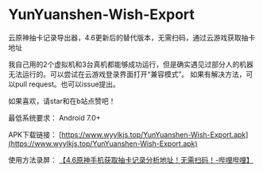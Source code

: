 # YunYuanshen-Wish-Export
云原神抽卡记录导出器，4.6更新后的替代版本，无需扫码，通过云游戏获取抽卡地址

我自己用的2个虚拟机和3台真机都能够成功运行，但是确实遇见过部分人的机器无法运行的。可以尝试在云游戏登录界面打开“兼容模式”。
如果有解决方法，可以pull request。也可以issue提出。

如果喜欢，请star和在b站点赞吧！

最低系统要求：
Android 7.0+

APK下载链接：
[https://www.wyylkjs.top/YunYuanshen-Wish-Export.apk](https://www.wyylkjs.top/YunYuanshen-Wish-Export.apk)

使用方法录屏：
[【4.6原神手机获取抽卡记录分析地址！无需扫码！-哔哩哔哩】](https://b23.tv/dn6ppLY)
